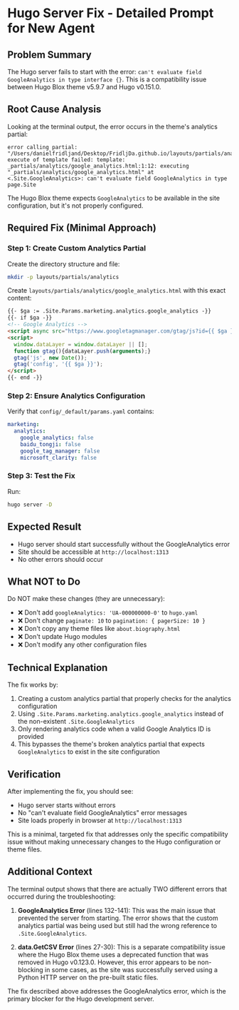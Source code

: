 # Hugo Server Fix - Detailed Prompt for New Agent

## Problem Summary
The Hugo server fails to start with the error: `can't evaluate field GoogleAnalytics in type interface {}`. This is a compatibility issue between Hugo Blox theme v5.9.7 and Hugo v0.151.0.

## Root Cause Analysis
Looking at the terminal output, the error occurs in the theme's analytics partial:
```
error calling partial: "/Users/danielfridljand/Desktop/FridljDa.github.io/layouts/partials/analytics/google_analytics.html:1:12": execute of template failed: template: _partials/analytics/google_analytics.html:1:12: executing "_partials/analytics/google_analytics.html" at <.Site.GoogleAnalytics>: can't evaluate field GoogleAnalytics in type page.Site
```

The Hugo Blox theme expects `GoogleAnalytics` to be available in the site configuration, but it's not properly configured.

## Required Fix (Minimal Approach)

### Step 1: Create Custom Analytics Partial
Create the directory structure and file:
```bash
mkdir -p layouts/partials/analytics
```

Create `layouts/partials/analytics/google_analytics.html` with this exact content:
```html
{{- $ga := .Site.Params.marketing.analytics.google_analytics -}}
{{- if $ga -}}
<!-- Google Analytics -->
<script async src="https://www.googletagmanager.com/gtag/js?id={{ $ga }}"></script>
<script>
  window.dataLayer = window.dataLayer || [];
  function gtag(){dataLayer.push(arguments);}
  gtag('js', new Date());
  gtag('config', '{{ $ga }}');
</script>
{{- end -}}
```

### Step 2: Ensure Analytics Configuration
Verify that `config/_default/params.yaml` contains:
```yaml
marketing:
  analytics:
    google_analytics: false
    baidu_tongji: false
    google_tag_manager: false
    microsoft_clarity: false
```

### Step 3: Test the Fix
Run:
```bash
hugo server -D
```

## Expected Result
- Hugo server should start successfully without the GoogleAnalytics error
- Site should be accessible at `http://localhost:1313`
- No other errors should occur

## What NOT to Do
Do NOT make these changes (they are unnecessary):
- ❌ Don't add `googleAnalytics: 'UA-000000000-0'` to `hugo.yaml`
- ❌ Don't change `paginate: 10` to `pagination: { pagerSize: 10 }`
- ❌ Don't copy any theme files like `about.biography.html`
- ❌ Don't update Hugo modules
- ❌ Don't modify any other configuration files

## Technical Explanation
The fix works by:
1. Creating a custom analytics partial that properly checks for the analytics configuration
2. Using `.Site.Params.marketing.analytics.google_analytics` instead of the non-existent `.Site.GoogleAnalytics`
3. Only rendering analytics code when a valid Google Analytics ID is provided
4. This bypasses the theme's broken analytics partial that expects `GoogleAnalytics` to exist in the site configuration

## Verification
After implementing the fix, you should see:
- Hugo server starts without errors
- No "can't evaluate field GoogleAnalytics" error messages
- Site loads properly in browser at `http://localhost:1313`

This is a minimal, targeted fix that addresses only the specific compatibility issue without making unnecessary changes to the Hugo configuration or theme files.

## Additional Context
The terminal output shows that there are actually TWO different errors that occurred during the troubleshooting:

1. **GoogleAnalytics Error** (lines 132-141): This was the main issue that prevented the server from starting. The error shows that the custom analytics partial was being used but still had the wrong reference to `.Site.GoogleAnalytics`.

2. **data.GetCSV Error** (lines 27-30): This is a separate compatibility issue where the Hugo Blox theme uses a deprecated function that was removed in Hugo v0.123.0. However, this error appears to be non-blocking in some cases, as the site was successfully served using a Python HTTP server on the pre-built static files.

The fix described above addresses the GoogleAnalytics error, which is the primary blocker for the Hugo development server.
